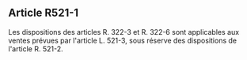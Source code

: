 Article R521-1
----
Les dispositions des articles R. 322-3 et R. 322-6 sont applicables aux ventes
prévues par l'article L. 521-3, sous réserve des dispositions de l'article R.
521-2.
